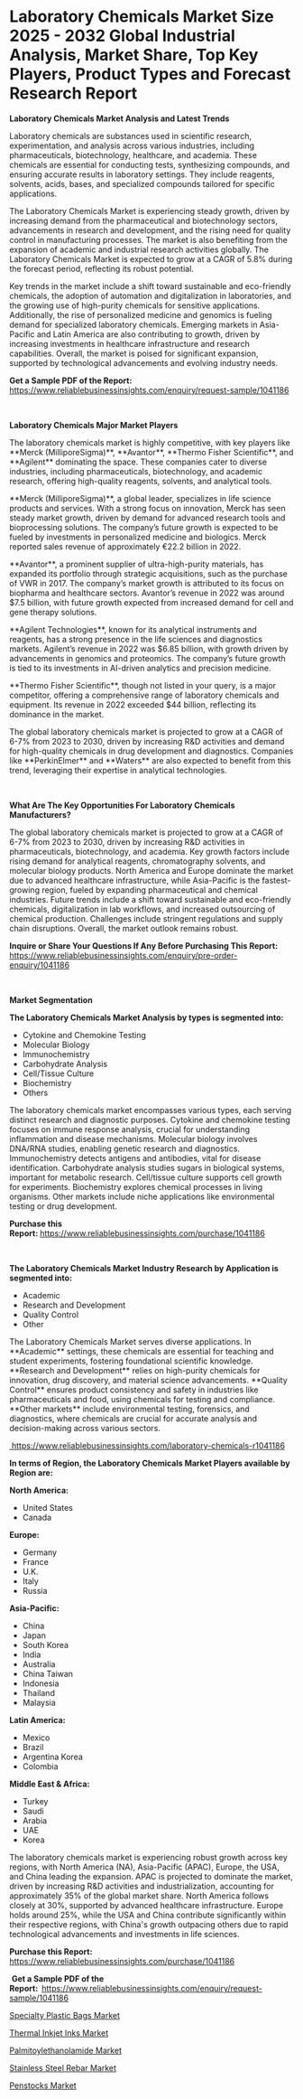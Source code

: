 <p><h1>Laboratory Chemicals Market Size 2025 - 2032 Global Industrial Analysis, Market Share, Top Key Players, Product Types and Forecast Research Report</h1></p><p><strong>Laboratory Chemicals Market Analysis and Latest Trends</strong></p>
<p><p>Laboratory chemicals are substances used in scientific research, experimentation, and analysis across various industries, including pharmaceuticals, biotechnology, healthcare, and academia. These chemicals are essential for conducting tests, synthesizing compounds, and ensuring accurate results in laboratory settings. They include reagents, solvents, acids, bases, and specialized compounds tailored for specific applications.</p><p>The Laboratory Chemicals Market is experiencing steady growth, driven by increasing demand from the pharmaceutical and biotechnology sectors, advancements in research and development, and the rising need for quality control in manufacturing processes. The market is also benefiting from the expansion of academic and industrial research activities globally. The Laboratory Chemicals Market is expected to grow at a CAGR of 5.8% during the forecast period, reflecting its robust potential.</p><p>Key trends in the market include a shift toward sustainable and eco-friendly chemicals, the adoption of automation and digitalization in laboratories, and the growing use of high-purity chemicals for sensitive applications. Additionally, the rise of personalized medicine and genomics is fueling demand for specialized laboratory chemicals. Emerging markets in Asia-Pacific and Latin America are also contributing to growth, driven by increasing investments in healthcare infrastructure and research capabilities. Overall, the market is poised for significant expansion, supported by technological advancements and evolving industry needs.</p></p>
<p><strong>Get a Sample PDF of the Report:&nbsp;</strong> <a href="https://www.reliablebusinessinsights.com/enquiry/request-sample/1041186?utm_campaign=1106&utm_medium=2&utm_source=Github&utm_content=ia&utm_term=25012025&utm_id=laboratory-chemicals">https://www.reliablebusinessinsights.com/enquiry/request-sample/1041186</a></p>
<p>&nbsp;</p>
<p><strong>Laboratory Chemicals Major Market Players</strong></p>
<p><p>The laboratory chemicals market is highly competitive, with key players like **Merck (MilliporeSigma)**, **Avantor**, **Thermo Fisher Scientific**, and **Agilent** dominating the space. These companies cater to diverse industries, including pharmaceuticals, biotechnology, and academic research, offering high-quality reagents, solvents, and analytical tools.</p><p>**Merck (MilliporeSigma)**, a global leader, specializes in life science products and services. With a strong focus on innovation, Merck has seen steady market growth, driven by demand for advanced research tools and bioprocessing solutions. The company’s future growth is expected to be fueled by investments in personalized medicine and biologics. Merck reported sales revenue of approximately €22.2 billion in 2022.</p><p>**Avantor**, a prominent supplier of ultra-high-purity materials, has expanded its portfolio through strategic acquisitions, such as the purchase of VWR in 2017. The company’s market growth is attributed to its focus on biopharma and healthcare sectors. Avantor’s revenue in 2022 was around $7.5 billion, with future growth expected from increased demand for cell and gene therapy solutions.</p><p>**Agilent Technologies**, known for its analytical instruments and reagents, has a strong presence in the life sciences and diagnostics markets. Agilent’s revenue in 2022 was $6.85 billion, with growth driven by advancements in genomics and proteomics. The company’s future growth is tied to its investments in AI-driven analytics and precision medicine.</p><p>**Thermo Fisher Scientific**, though not listed in your query, is a major competitor, offering a comprehensive range of laboratory chemicals and equipment. Its revenue in 2022 exceeded $44 billion, reflecting its dominance in the market.</p><p>The global laboratory chemicals market is projected to grow at a CAGR of 6-7% from 2023 to 2030, driven by increasing R&D activities and demand for high-quality chemicals in drug development and diagnostics. Companies like **PerkinElmer** and **Waters** are also expected to benefit from this trend, leveraging their expertise in analytical technologies.</p></p>
<p>&nbsp;</p>
<p><strong>What Are The Key Opportunities For Laboratory Chemicals Manufacturers?</strong></p>
<p><p>The global laboratory chemicals market is projected to grow at a CAGR of 6-7% from 2023 to 2030, driven by increasing R&D activities in pharmaceuticals, biotechnology, and academia. Key growth factors include rising demand for analytical reagents, chromatography solvents, and molecular biology products. North America and Europe dominate the market due to advanced healthcare infrastructure, while Asia-Pacific is the fastest-growing region, fueled by expanding pharmaceutical and chemical industries. Future trends include a shift toward sustainable and eco-friendly chemicals, digitalization in lab workflows, and increased outsourcing of chemical production. Challenges include stringent regulations and supply chain disruptions. Overall, the market outlook remains robust.</p></p>
<p><strong>Inquire or Share Your Questions If Any Before Purchasing This Report:</strong> <a href="https://www.reliablebusinessinsights.com/enquiry/pre-order-enquiry/1041186?utm_campaign=1106&utm_medium=2&utm_source=Github&utm_content=ia&utm_term=25012025&utm_id=laboratory-chemicals">https://www.reliablebusinessinsights.com/enquiry/pre-order-enquiry/1041186</a></p>
<p>&nbsp;</p>
<p><strong>Market Segmentation</strong></p>
<p><strong>The Laboratory Chemicals Market Analysis by types is segmented into:</strong></p>
<p><ul><li>Cytokine and Chemokine Testing</li><li>Molecular Biology</li><li>Immunochemistry</li><li>Carbohydrate Analysis</li><li>Cell/Tissue Culture</li><li>Biochemistry</li><li>Others</li></ul></p>
<p><p>The laboratory chemicals market encompasses various types, each serving distinct research and diagnostic purposes. Cytokine and chemokine testing focuses on immune response analysis, crucial for understanding inflammation and disease mechanisms. Molecular biology involves DNA/RNA studies, enabling genetic research and diagnostics. Immunochemistry detects antigens and antibodies, vital for disease identification. Carbohydrate analysis studies sugars in biological systems, important for metabolic research. Cell/tissue culture supports cell growth for experiments. Biochemistry explores chemical processes in living organisms. Other markets include niche applications like environmental testing or drug development.</p></p>
<p><strong>Purchase this Report:&nbsp;</strong><a href="https://www.reliablebusinessinsights.com/purchase/1041186?utm_campaign=1106&utm_medium=2&utm_source=Github&utm_content=ia&utm_term=25012025&utm_id=laboratory-chemicals">https://www.reliablebusinessinsights.com/purchase/1041186</a></p>
<p>&nbsp;</p>
<p><strong>The Laboratory Chemicals Market Industry Research by Application is segmented into:</strong></p>
<p><ul><li>Academic</li><li>Research and Development</li><li>Quality Control</li><li>Other</li></ul></p>
<p><p>The Laboratory Chemicals Market serves diverse applications. In **Academic** settings, these chemicals are essential for teaching and student experiments, fostering foundational scientific knowledge. **Research and Development** relies on high-purity chemicals for innovation, drug discovery, and material science advancements. **Quality Control** ensures product consistency and safety in industries like pharmaceuticals and food, using chemicals for testing and compliance. **Other markets** include environmental testing, forensics, and diagnostics, where chemicals are crucial for accurate analysis and decision-making across various sectors.</p></p>
<p><a href="https://www.reliablebusinessinsights.com/laboratory-chemicals-r1041186?utm_campaign=1106&utm_medium=2&utm_source=Github&utm_content=ia&utm_term=25012025&utm_id=laboratory-chemicals">&nbsp;https://www.reliablebusinessinsights.com/laboratory-chemicals-r1041186</a></p>
<p><strong>In terms of Region, the Laboratory Chemicals Market Players available by Region are:</strong></p>
<p>
    <p> <strong> North America: </strong>
        <ul>
            <li>United States</li>
            <li>Canada</li>
        </ul>
        </p> 
    <p> <strong> Europe: </strong>
        <ul>
            <li>Germany</li>
            <li>France</li>
            <li>U.K.</li>
            <li>Italy</li>
            <li>Russia</li>
        </ul>
        </p> 
    <p> <strong> Asia-Pacific: </strong>
        <ul>
            <li>China</li>
            <li>Japan</li>
            <li>South Korea</li>
            <li>India</li>
            <li>Australia</li>
            <li>China Taiwan</li>
            <li>Indonesia</li>
            <li>Thailand</li>
            <li>Malaysia</li>
        </ul>
        </p> 
    <p> <strong> Latin America: </strong>
        <ul>
            <li>Mexico</li>
            <li>Brazil</li>
            <li>Argentina Korea</li>
            <li>Colombia</li>
        </ul>
        </p> 
    <p> <strong> Middle East & Africa: </strong>
        <ul>
            <li>Turkey</li>
            <li>Saudi</li>
            <li>Arabia</li>
            <li>UAE</li>
            <li>Korea</li>
        </ul>
    </p>
    </p>
<p><p>The laboratory chemicals market is experiencing robust growth across key regions, with North America (NA), Asia-Pacific (APAC), Europe, the USA, and China leading the expansion. APAC is projected to dominate the market, driven by increasing R&D activities and industrialization, accounting for approximately 35% of the global market share. North America follows closely at 30%, supported by advanced healthcare infrastructure. Europe holds around 25%, while the USA and China contribute significantly within their respective regions, with China's growth outpacing others due to rapid technological advancements and investments in life sciences.</p></p>
<p><strong>Purchase this Report: </strong><a href="https://www.reliablebusinessinsights.com/purchase/1041186?utm_campaign=1106&utm_medium=2&utm_source=Github&utm_content=ia&utm_term=25012025&utm_id=laboratory-chemicals">https://www.reliablebusinessinsights.com/purchase/1041186</a></p>
<p>&nbsp;<strong>Get a Sample PDF of the Report:&nbsp;&nbsp;</strong><a href="https://www.reliablebusinessinsights.com/enquiry/request-sample/1041186?utm_campaign=1106&utm_medium=2&utm_source=Github&utm_content=ia&utm_term=25012025&utm_id=laboratory-chemicals">https://www.reliablebusinessinsights.com/enquiry/request-sample/1041186</a></p>
<p><strong></strong></p>
<p><p><a href="https://github.com/uramalorr/Market-Research-Report-List-1/blob/main/specialty-plastic-bags-market.md?utm_campaign=1106&utm_medium=2&utm_source=Github&utm_content=ia&utm_term=25012025&utm_id=laboratory-chemicals">Specialty Plastic Bags Market</a></p><p><a href="https://github.com/mathastilley812967/Market-Research-Report-List-1/blob/main/thermal-inkjet-inks-market.md?utm_campaign=1106&utm_medium=2&utm_source=Github&utm_content=ia&utm_term=25012025&utm_id=laboratory-chemicals">Thermal Inkjet Inks Market</a></p><p><a href="https://github.com/aistraasinyo/Market-Research-Report-List-1/blob/main/palmitoylethanolamide-market.md?utm_campaign=1106&utm_medium=2&utm_source=Github&utm_content=ia&utm_term=25012025&utm_id=laboratory-chemicals">Palmitoylethanolamide Market</a></p><p><a href="https://github.com/lacostesamella9485/Market-Research-Report-List-1/blob/main/stainless-steel-rebar-market.md?utm_campaign=1106&utm_medium=2&utm_source=Github&utm_content=ia&utm_term=25012025&utm_id=laboratory-chemicals">Stainless Steel Rebar Market</a></p><p><a href="https://github.com/gamuoodhub/Market-Research-Report-List-1/blob/main/penstocks-market.md?utm_campaign=1106&utm_medium=2&utm_source=Github&utm_content=ia&utm_term=25012025&utm_id=laboratory-chemicals">Penstocks Market</a></p></p>